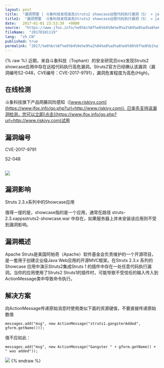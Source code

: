 ```yaml
---
layout: post
title:  "漏洞预警 | 斗象科技发现高危Struts2 showcase远程代码执行漏洞（S） » java面试题"
title2:  "漏洞预警  斗象科技发现高危Struts2 showcase远程代码执行漏洞（S） » java面试题"
date:   2017-01-01 23:53:39  +0800
source:  "https://www.jfox.info/%e6%bc%8f%e6%b4%9e%e9%a2%84%e8%ad%a6%e6%96%97%e8%b1%a1%e7%a7%91%e6%8a%80%e5%8f%91%e7%8e%b0%e9%ab%98%e5%8d%b1struts2showcase%e8%bf%9c%e7%a8%8b%e4%bb%a3%e7%a0%81%e6%89%a7%e8%a1%8c%e6%bc%8f%e6%b4%9es.html"
fileName:  "20170101119"
lang:  "zh_CN"
published: true
permalink: "2017/%e6%bc%8f%e6%b4%9e%e9%a2%84%e8%ad%a6%e6%96%97%e8%b1%a1%e7%a7%91%e6%8a%80%e5%8f%91%e7%8e%b0%e9%ab%98%e5%8d%b1struts2showcase%e8%bf%9c%e7%a8%8b%e4%bb%a3%e7%a0%81%e6%89%a7%e8%a1%8c%e6%bc%8f%e6%b4%9es.html"
---
```

{% raw %}
近期，来自斗象科技（Tophant）的安全研究员icez发现Struts2 showcase应用中存在远程代码执行高危漏洞。Struts2官方已经确认该漏洞（漏洞编号S2-048，CVE编号：CVE-2017-9791），漏洞危害程度为高危(High)。

## 在线检测

斗象科技旗下产品网藤风险感知（[www.riskivy.com](https://www.jfox.info/go.php?url=http://www.riskivy.com)）已率先支持该漏洞检测，您可以立即[点击](https://www.jfox.info/go.php?url=http://www.riskivy.com)试用

## 漏洞编号

CVE-2017-9791

S2-048

## ![](/wp-content/uploads/2017/07/1499444420.gif)

## 漏洞影响

Struts 2.3.x系列中的Showcase应用

值得一提的是，showcase指的是一个应用，通常在路径 struts-2.3.xappsstruts2-showcase.war 中存在，如果服务器上并未安装该应用则不受到漏洞影响。

## 漏洞概述

Apache Struts是美国阿帕奇（Apache）软件基金会负责维护的一个开源项目，是一套用于创建企业级Java Web应用的开源MVC框架。在Struts 2.3.x 系列的 Showcase 应用中演示Struts2集成Struts 1 的插件中存在一处任意代码执行漏洞。当你的应用使用了Struts2 Struts1的插件时，可能导致不受信任的输入传入到ActionMessage类中导致命令执行。

## 解决方案

向ActionMessage传递原始消息时使用类似下面的资源键值，不要直接传递原始数值 

    messages.add("msg", new ActionMessage("struts1.gangsterAdded", gform.getName()));

值不应如此： 

    messages.add("msg", new ActionMessage("Gangster " + gform.getName() + " was added"));

![](/wp-content/uploads/2017/07/1499444420.gif)
{% endraw %}
